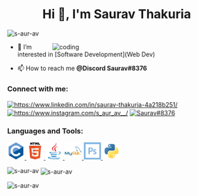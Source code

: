<h1 align="center">Hi 👋, I'm Saurav Thakuria</h1>
<p align="left"> <img src="https://komarev.com/ghpvc/?username=s-aur-av&label=Profile%20views&color=0e75b6&style=flat" alt="s-aur-av" /> </p>

<img align="right" alt="coding" width="400" src=https://cdn.dribbble.com/users/239755/screenshots/3019824/dave_coding_dribbble.gif>

- 👀 I’m interested in [Software Development](Web Dev)

- 📫 How to reach me **@Discord Saurav#8376**

<h3 align="left">Connect with me:</h3>
<p align="left">
<a href="https://linkedin.com/in/https://www.linkedin.com/in/saurav-thakuria-4a218b251/" target="blank"><img align="center" src="https://raw.githubusercontent.com/rahuldkjain/github-profile-readme-generator/master/src/images/icons/Social/linked-in-alt.svg" alt="https://www.linkedin.com/in/saurav-thakuria-4a218b251/" height="30" width="40" /></a>
<a href="https://instagram.com/https://www.instagram.com/s_aur_av__/" target="blank"><img align="center" src="https://raw.githubusercontent.com/rahuldkjain/github-profile-readme-generator/master/src/images/icons/Social/instagram.svg" alt="https://www.instagram.com/s_aur_av__/" height="30" width="40" /></a>
<a href="https://discord.gg/Saurav#8376" target="blank"><img align="center" src="https://raw.githubusercontent.com/rahuldkjain/github-profile-readme-generator/master/src/images/icons/Social/discord.svg" alt="Saurav#8376" height="30" width="40" /></a>
</p>

<h3 align="left">Languages and Tools:</h3>
<p align="left"> <a href="https://www.cprogramming.com/" target="_blank" rel="noreferrer"> <img src="https://raw.githubusercontent.com/devicons/devicon/master/icons/c/c-original.svg" alt="c" width="40" height="40"/> </a> <a href="https://www.w3.org/html/" target="_blank" rel="noreferrer"> <img src="https://raw.githubusercontent.com/devicons/devicon/master/icons/html5/html5-original-wordmark.svg" alt="html5" width="40" height="40"/> </a> <a href="https://www.java.com" target="_blank" rel="noreferrer"> <img src="https://raw.githubusercontent.com/devicons/devicon/master/icons/java/java-original.svg" alt="java" width="40" height="40"/> </a> <a href="https://www.mysql.com/" target="_blank" rel="noreferrer"> <img src="https://raw.githubusercontent.com/devicons/devicon/master/icons/mysql/mysql-original-wordmark.svg" alt="mysql" width="40" height="40"/> </a> <a href="https://www.photoshop.com/en" target="_blank" rel="noreferrer"> <img src="https://raw.githubusercontent.com/devicons/devicon/master/icons/photoshop/photoshop-line.svg" alt="photoshop" width="40" height="40"/> </a> <a href="https://www.python.org" target="_blank" rel="noreferrer"> <img src="https://raw.githubusercontent.com/devicons/devicon/master/icons/python/python-original.svg" alt="python" width="40" height="40"/> </a> </p>

<p><img align="left" src="https://github-readme-stats.vercel.app/api/top-langs?username=s-aur-av&show_icons=true&locale=en&layout=compact" alt="s-aur-av" /></p>

<p>&nbsp;<img align="center" src="https://github-readme-stats.vercel.app/api?username=s-aur-av&show_icons=true&locale=en" alt="s-aur-av" /></p>

<p><img align="center" src="https://github-readme-streak-stats.herokuapp.com/?user=s-aur-av&" alt="s-aur-av" /></p>
